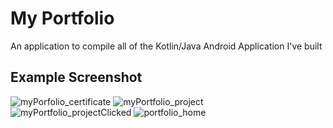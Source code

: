 # My Portfolio
An application to compile all of the Kotlin/Java Android Application I've built

## Example Screenshot
![myPorfolio_certificate](https://user-images.githubusercontent.com/49714687/108613438-16cfce80-742d-11eb-95e2-3659ad6e3479.jpg)
![myPortfolio_project](https://user-images.githubusercontent.com/49714687/108613439-1800fb80-742d-11eb-8166-f5d68d15d0fb.jpg)
![myPortfolio_projectClicked](https://user-images.githubusercontent.com/49714687/108613453-3666f700-742d-11eb-963d-02b8b7d54ce1.jpg)
![portfolio_home](https://user-images.githubusercontent.com/49714687/108613479-729a5780-742d-11eb-91c6-e46b650a7695.jpg)
